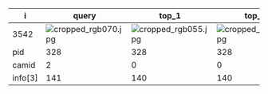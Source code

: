 | i | query | top_1 | top_2 | top_3 | top_4 | top_5 | top_6 | top_7 | top_8 | top_9 | top_10 |
| --- | --- | --- | --- | --- | --- | --- | --- | --- | --- | --- | --- |
| 3542 | ![cropped_rgb070.jpg](F:\0_DATA\1_DATA\Datasets\PRCC\rgb\test\C\328\cropped_rgb070.jpg) | ![cropped_rgb055.jpg](F:\0_DATA\1_DATA\Datasets\PRCC\rgb\test\A\328\cropped_rgb055.jpg) | ![cropped_rgb052.jpg](F:\0_DATA\1_DATA\Datasets\PRCC\rgb\test\A\328\cropped_rgb052.jpg) | ![cropped_rgb058.jpg](F:\0_DATA\1_DATA\Datasets\PRCC\rgb\test\A\328\cropped_rgb058.jpg) | ![cropped_rgb040.jpg](F:\0_DATA\1_DATA\Datasets\PRCC\rgb\test\A\328\cropped_rgb040.jpg) | ![cropped_rgb046.jpg](F:\0_DATA\1_DATA\Datasets\PRCC\rgb\test\A\328\cropped_rgb046.jpg) | ![cropped_rgb013.jpg](F:\0_DATA\1_DATA\Datasets\PRCC\rgb\test\A\328\cropped_rgb013.jpg) | ![cropped_rgb043.jpg](F:\0_DATA\1_DATA\Datasets\PRCC\rgb\test\A\328\cropped_rgb043.jpg) | ![cropped_rgb073.jpg](F:\0_DATA\1_DATA\Datasets\PRCC\rgb\test\A\328\cropped_rgb073.jpg) | ![cropped_rgb007.jpg](F:\0_DATA\1_DATA\Datasets\PRCC\rgb\test\A\328\cropped_rgb007.jpg) | ![cropped_rgb001.jpg](F:\0_DATA\1_DATA\Datasets\PRCC\rgb\test\A\328\cropped_rgb001.jpg) |
| pid | 328 | 328 | 328 | 328 | 328 | 328 | 328 | 328 | 328 | 328 | 328 |
| camid | 2 | 0 | 0 | 0 | 0 | 0 | 0 | 0 | 0 | 0 | 0 |
| info[3] | 141 | 140 | 140 | 140 | 140 | 140 | 140 | 140 | 140 | 140 | 140 |
